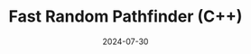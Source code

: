 ---
draft: false
title: "Fast Random Pathfinder (C++)"
description: "A fast pathfinder that traverses randomly and self-optimizes."
date: 2024-07-30
url: /articles/fast-random-pathfinder
tags: ["C++", "Pathfinding", "Maze Generation", "Code Optimization", "Documentation", "Algorithmic Design", "Raycasting"]
---